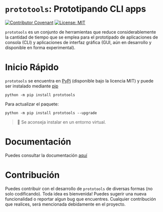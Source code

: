 # `prototools`: Prototipando CLI apps

[![Contributor Covenant](https://img.shields.io/badge/Contributor%20Covenant-2.0-4baaaa.svg)](./code_of_conduct.md)
[![License: MIT](https://img.shields.io/badge/License-MIT-yellow.svg)](https://opensource.org/licenses/MIT)

`prototools` es un conjunto de herramientas que reduce considerablemente
la cantidad de tiempo que se emplea para el prototipado de aplicaciones de 
consola (CLI) y aplicaciones de interfaz gráfica (GUI, aún en desarrollo y 
disponible en forma experimental).

# Inicio Rápido

`prototools` se encuentra en [PyPi](https://pypi.org/) (disponible bajo la licencia MIT) 
y puede ser instalado mediante [pip](https://docs.python.org/es/3/installing/index.html)

```
python -m pip install prototools
```
Para actualizar el paquete:
```
python -m pip install prototools --upgrade
```
> 📝 Se aconseja instalar en un entorno virtual.

# Documentación

Puedes consultar la documentación [aquí](https://proto-tools.github.io/prototools-docs/)


# Contribución

Puedes contribuir con el desarrollo de ``prototools`` de diversas formas (no 
solo codificando). Toda idea es bienvenida! Puedes sugerir una nueva funcionalidad o 
reportar algun bug que encuentres. Cualquier contribución que realices, será 
mencionada debidamente en el proyecto.